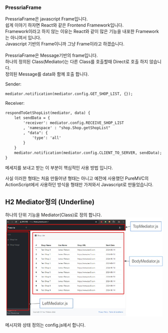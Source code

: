 ### PressriaFrame
PressriaFrame은 javascript Frame입니다.<br/>
쉽게 이야기 하자면 React와 같은 Frontend Framework입니다.<br/>
Framework이라고 하지 않는 이유는 React와 같이 많은 기능을 내포한 Framework는 아니여서 입니다.<br/>
Javascript 기반의 Frame이니까 그냥 Frame이라고 하겠습니다.<br/>
<br/>
PressriaFrame은 Message기반의 frame입니다.<br/>
하나의 정의된 Class(Mediator)는 다른 Class를 호출할때 Direct로 호출 하지 않습니다.<br/>
정의된 Message를 data와 함께 호출 합니다.<br/>

Sender:

    mediator.notification(mediator.config.GET_SHOP_LIST, {});
    
Receiver:

	respondToGetShopList(mediator, data) {
		let sendData = {
			'receiver': mediator.config.RECEIVE_SHOP_LIST
			, 'namespace' : "shop.Shop.getShopList"
			, "data": {
				'type': 'all'
			}
		}
		mediator.notification(mediator.config.CLIENT_TO_SERVER, sendData);
	}
    
메세지를 보내고 받는 이 부분이 핵심적인 사용 방법 입니다.

사실 이러한 형태는 처음 만들어낸 형태는 아니고 예전에 사용했던 PureMVC의 ActionScript에서 사용하던 방식을 형태만 가져와서 Javascript로 만들었습니다.


H2 Mediator정의 (Underline)
-------------
하나의 단위 기능을 Mediator(Class)로 정의 합니다.
![image](./output/assets/image/readme_1.jpg)


메시지와 상태 정의는 config.js에서 합니다.